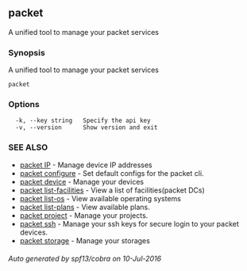 ## packet

A unified tool to manage your packet services

### Synopsis


A unified tool to manage your packet services

```
packet
```

### Options

```
  -k, --key string   Specify the api key
  -v, --version      Show version and exit
```

### SEE ALSO
* [packet IP](packet_IP.md)	 - Manage device IP addresses
* [packet configure](packet_configure.md)	 - Set default configs for the packet cli.
* [packet device](packet_device.md)	 - Manage your devices
* [packet list-facilities](packet_list-facilities.md)	 - View a list of facilities(packet DCs)
* [packet list-os](packet_list-os.md)	 - View available operating systems
* [packet list-plans](packet_list-plans.md)	 - View available plans.
* [packet project](packet_project.md)	 - Manage your projects.
* [packet ssh](packet_ssh.md)	 - Manage your ssh keys for secure login to your packet devices.
* [packet storage](packet_storage.md)	 - Manage your storages

###### Auto generated by spf13/cobra on 10-Jul-2016
